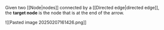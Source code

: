 Given two [[Node|nodes]] connected by a [[Directed edge|directed edge]], the **target node** is the node that is at the end of the arrow.

![[Pasted image 20250207161426.png]]
